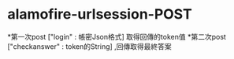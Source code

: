 # alamofire-urlsession-POST
*第一次post ["login" : 帳密Json格式] 取得回傳的token值 
*第二次post ["checkanswer" : token的String] ,回傳取得最終答案

